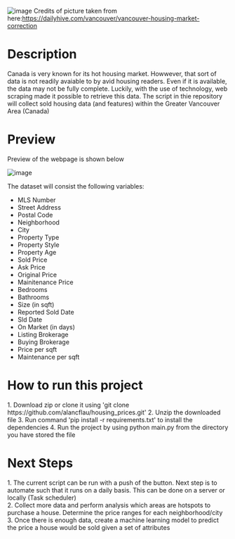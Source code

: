 ![image](https://user-images.githubusercontent.com/51901867/177068986-663dca95-4df5-4117-91a7-41dc19f7ed6c.png)
Credits of picture taken from here:https://dailyhive.com/vancouver/vancouver-housing-market-correction

<h1>Description</h1>

Canada is very known for its hot housing market. Howwever, that sort of data is not readily avaiable to by avid housing readers. Even if it is available, the data may not be fully complete. Luckily, with the use of technology, web scraping made it possible to retrieve this data. The script in thie repository will collect sold housing data (and features) within the Greater Vancouver Area (Canada)


<h1>Preview</h1>

Preview of the webpage is shown below

![image](https://user-images.githubusercontent.com/51901867/177067568-3a4157d7-6f27-4982-8089-d556e31b55a0.png)

The dataset will consist the following variables:
- MLS Number
- Street Address
- Postal Code
- Neighborhood
- City
- Property Type
- Property Style
- Property Age
- Sold Price
- Ask Price
- Original Price
- Mainitenance Price
- Bedrooms
- Bathrooms
- Size (in sqft)
- Reported Sold Date
- Sld Date
- On Market (in days)
- Listing Brokerage
- Buying Brokerage
- Price per sqft
- Maintenance per sqft

<h1> How to run this project </h1>
1. Download zip or clone it using 'git clone https://github.com/alancflau/housing_prices.git'
2. Unzip the downloaded file
3. Run command 'pip install -r requirements.txt' to install the dependencies
4. Run the project by using python main.py from the directory you have stored the file


<h1> Next Steps </h1>
1. The current script can be run with a push of the button. Next step is to automate such that it runs on a daily basis. This can be done on a server or locally (Task scheduler)<br>
2. Collect more data and perform analysis which areas are hotspots to purchase a house. Determine the price ranges for each neighborhood/city <br>
3. Once there is enough data, create a machine learning model to predict the price a house would be sold given a set of attributes
